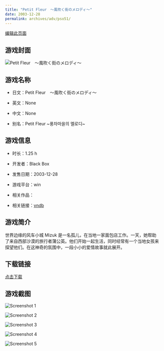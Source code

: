 ```yaml
---
title: "Petit Fleur　～風吹く街のメロディ～"
date: 2003-12-28
permalink: archives/adv/pso51/
---
```

[编辑此页面](https://github.com/ACG-3/ADV3-source/blob/main/source/_posts/Petit%20Fleur%E3%80%80%EF%BD%9E%E9%A2%A8%E5%90%B9%E3%81%8F%E8%A1%97%E3%81%AE%E3%83%A1%E3%83%AD%E3%83%87%E3%82%A3%EF%BD%9E.md)

## 游戏封面

![Petit Fleur　～風吹く街のメロディ～](https://pan.timero.xyz/d/onedrive/img_lib_001/Petit%20Fleur%E3%80%80%EF%BD%9E%E9%A2%A8%E5%90%B9%E3%81%8F%E8%A1%97%E3%81%AE%E3%83%A1%E3%83%AD%E3%83%87%E3%82%A3%EF%BD%9E_cover.avif)


## 游戏名称

- 日文：Petit Fleur　～風吹く街のメロディ～
- 英文：None
- 中文：None

- 别名：Petit Fleur ~풍차마을의 멜로디~


## 游戏信息

- 时长：1.25 h
- 开发者：Black Box
- 发售日期：2003-12-28
- 游戏平台：win
- 相关作品：

- 相关链接：[vndb](https://vndb.org/v5944)


## 游戏简介

世界边缘的风车小城
Mizuk 是一名孤儿，在当地一家面包店工作。一天，她帮助了来自西部沙漠的旅行者蒲公英。他们开始一起生活，同时经常有一个当地女孩来探望他们。在这神奇的氛围中，一段小小的爱情故事就此展开。




## 下载链接

[点击下载](https://pan.timero.xyz/onedrive/adv_lib_001/Petit%20Fleur%E3%80%80%EF%BD%9E%E9%A2%A8%E5%90%B9%E3%81%8F%E8%A1%97%E3%81%AE%E3%83%A1%E3%83%AD%E3%83%87%E3%82%A3%EF%BD%9E)


## 游戏截图


![Screenshot 1](https://pan.timero.xyz/d/onedrive/img_lib_001/Petit%20Fleur%E3%80%80%EF%BD%9E%E9%A2%A8%E5%90%B9%E3%81%8F%E8%A1%97%E3%81%AE%E3%83%A1%E3%83%AD%E3%83%87%E3%82%A3%EF%BD%9E_Screenshot_1.avif)

![Screenshot 2](https://pan.timero.xyz/d/onedrive/img_lib_001/Petit%20Fleur%E3%80%80%EF%BD%9E%E9%A2%A8%E5%90%B9%E3%81%8F%E8%A1%97%E3%81%AE%E3%83%A1%E3%83%AD%E3%83%87%E3%82%A3%EF%BD%9E_Screenshot_2.avif)

![Screenshot 3](https://pan.timero.xyz/d/onedrive/img_lib_001/Petit%20Fleur%E3%80%80%EF%BD%9E%E9%A2%A8%E5%90%B9%E3%81%8F%E8%A1%97%E3%81%AE%E3%83%A1%E3%83%AD%E3%83%87%E3%82%A3%EF%BD%9E_Screenshot_3.avif)

![Screenshot 4](https://pan.timero.xyz/d/onedrive/img_lib_001/Petit%20Fleur%E3%80%80%EF%BD%9E%E9%A2%A8%E5%90%B9%E3%81%8F%E8%A1%97%E3%81%AE%E3%83%A1%E3%83%AD%E3%83%87%E3%82%A3%EF%BD%9E_Screenshot_4.avif)

![Screenshot 5](https://pan.timero.xyz/d/onedrive/img_lib_001/Petit%20Fleur%E3%80%80%EF%BD%9E%E9%A2%A8%E5%90%B9%E3%81%8F%E8%A1%97%E3%81%AE%E3%83%A1%E3%83%AD%E3%83%87%E3%82%A3%EF%BD%9E_Screenshot_5.avif)

